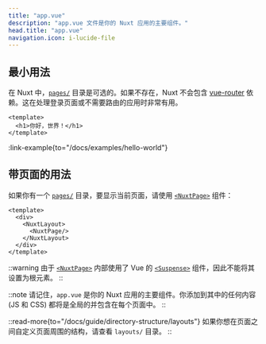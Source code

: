 ```yaml
---
title: "app.vue"
description: "app.vue 文件是你的 Nuxt 应用的主要组件。"
head.title: "app.vue"
navigation.icon: i-lucide-file
---
```


## 最小用法

在 Nuxt 中，[`pages/`](/docs/guide/directory-structure/pages) 目录是可选的。如果不存在，Nuxt 不会包含 [vue-router](https://router.vuejs.org) 依赖。这在处理登录页面或不需要路由的应用时非常有用。

```vue [app.vue]
<template>
  <h1>你好，世界！</h1>
</template>
```

:link-example{to="/docs/examples/hello-world"}

## 带页面的用法

如果你有一个 [`pages/`](/docs/guide/directory-structure/pages) 目录，要显示当前页面，请使用 [`<NuxtPage>`](/docs/api/components/nuxt-page) 组件：

```vue [app.vue]
<template>
  <div>
    <NuxtLayout>
      <NuxtPage/>
    </NuxtLayout>
  </div>
</template>
```

::warning
由于 [`<NuxtPage>`](/docs/api/components/nuxt-page) 内部使用了 Vue 的 [`<Suspense>`](https://vue.zhcndoc.com/guide/built-ins/suspense.html#suspense) 组件，因此不能将其设置为根元素。
::

::note
请记住，`app.vue` 是你的 Nuxt 应用的主要组件。你添加到其中的任何内容 (JS 和 CSS) 都将是全局的并包含在每个页面中。
::

::read-more{to="/docs/guide/directory-structure/layouts"}
如果你想在页面之间自定义页面周围的结构，请查看 `layouts/` 目录。
::
